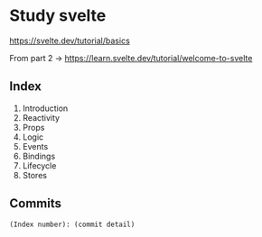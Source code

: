 # Study svelte

https://svelte.dev/tutorial/basics

From part 2
-> https://learn.svelte.dev/tutorial/welcome-to-svelte

## Index

1. Introduction
2. Reactivity
3. Props
4. Logic
5. Events
6. Bindings
7. Lifecycle
8. Stores

## Commits

`(Index number): (commit detail)`